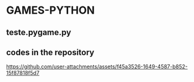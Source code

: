 # GAMES-PYTHON
## teste.pygame.py
## codes in the repository
https://github.com/user-attachments/assets/f45a3526-1649-4587-b852-15f87818f5d7



